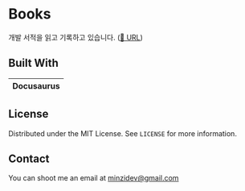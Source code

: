 # Books

개발 서적을 읽고 기록하고 있습니다. ([🔗 URL](https://mnxmnz-books.vercel.app/))

## Built With

| Docusaurus |
| :--------: |

## License

Distributed under the MIT License. See `LICENSE` for more information.

## Contact

You can shoot me an email at <a href="mailto:minzidev@gmail.com">minzidev@gmail.com</a>
